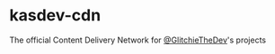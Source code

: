 # kasdev-cdn
The official Content Delivery Network for [@GlitchieTheDev](https://github.com/GlitchieTheDev)'s projects
